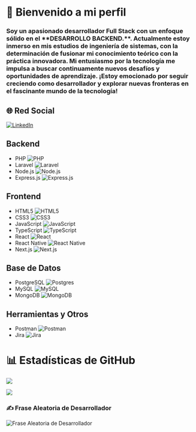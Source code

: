 # 👋 Bienvenido a mi perfil

<h3>Soy un apasionado desarrollador Full Stack con un enfoque sólido en el     
**DESARROLLO BACKEND.**. Actualmente estoy inmerso en mis estudios de ingeniería de sistemas, con la determinación de fusionar mi conocimiento teórico con la práctica innovadora. Mi entusiasmo por la tecnología me impulsa a buscar continuamente nuevos desafíos y oportunidades de aprendizaje. ¡Estoy emocionado por seguir creciendo como desarrollador y explorar nuevas fronteras en el fascinante mundo de la tecnología!</h3>


## 🌐 Red Social

[![LinkedIn](https://img.shields.io/badge/LinkedIn-%230077B5.svg?logo=linkedin&logoColor=white)](https://linkedin.com/in/sebastian-mena12)

## Backend
- PHP ![PHP](https://img.shields.io/badge/php-%23777BB4.svg?style=for-the-badge&logo=php&logoColor=white)
- Laravel ![Laravel](https://img.shields.io/badge/laravel-%23FF2D20.svg?style=for-the-badge&logo=laravel&logoColor=white)
- Node.js ![Node.js](https://img.shields.io/badge/node.js-6DA55F?style=for-the-badge&logo=node.js&logoColor=white)
- Express.js ![Express.js](https://img.shields.io/badge/express.js-%23404d59.svg?style=for-the-badge&logo=express&logoColor=%2361DAFB)

## Frontend
- HTML5 ![HTML5](https://img.shields.io/badge/html5-%23E34F26.svg?style=for-the-badge&logo=html5&logoColor=white)
- CSS3 ![CSS3](https://img.shields.io/badge/css3-%231572B6.svg?style=for-the-badge&logo=css3&logoColor=white)
- JavaScript ![JavaScript](https://img.shields.io/badge/javascript-%23323330.svg?style=for-the-badge&logo=javascript&logoColor=%23F7DF1E)
- TypeScript ![TypeScript](https://img.shields.io/badge/typescript-%23007ACC.svg?style=for-the-badge&logo=typescript&logoColor=white)
- React ![React](https://img.shields.io/badge/react-%2320232a.svg?style=for-the-badge&logo=react&logoColor=%2361DAFB)
- React Native ![React Native](https://img.shields.io/badge/react_native-%2320232a.svg?style=for-the-badge&logo=react&logoColor=%2361DAFB)
- Next.js ![Next.js](https://img.shields.io/badge/next.js-%23000000.svg?style=for-the-badge&logo=next.js&logoColor=white)

## Base de Datos
- PostgreSQL ![Postgres](https://img.shields.io/badge/postgres-%23316192.svg?style=for-the-badge&logo=postgresql&logoColor=white)
- MySQL ![MySQL](https://img.shields.io/badge/mysql-%2300f.svg?style=for-the-badge&logo=mysql&logoColor=white)
- MongoDB ![MongoDB](https://img.shields.io/badge/MongoDB-%234ea94b.svg?style=for-the-badge&logo=mongodb&logoColor=white)

## Herramientas y Otros
- Postman ![Postman](https://img.shields.io/badge/Postman-FF6C37?style=for-the-badge&logo=postman&logoColor=white)
- Jira ![Jira](https://img.shields.io/badge/jira-%230A0FFF.svg?style=for-the-badge&logo=jira&logoColor=white)


# 📊 Estadísticas de GitHub

![](https://github-readme-stats.vercel.app/api?username=SebastianHinestroza12&theme=monokai&hide_border=true&include_all_commits=true&count_private=false)<br/>

![](https://github-readme-stats.vercel.app/api/top-langs/?username=SebastianHinestroza12&theme=monokai&hide_border=true&include_all_commits=true&count_private=false&layout=compact)

### ✍️ Frase Aleatoria de Desarrollador

![Frase Aleatoria de Desarrollador](https://quotes-github-readme.vercel.app/api?type=horizontal&lang=es&theme=merko)

<!-- Proudly created with GPRM ( https://gprm.itsvg.in ) -->
